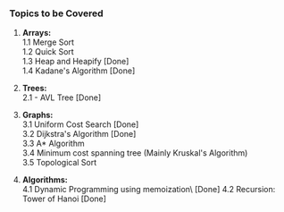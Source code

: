 ### Topics to be Covered

1. **Arrays:**\
    1.1 Merge Sort\
    1.2 Quick Sort\
    1.3 Heap and Heapify [Done]\
    1.4 Kadane's Algorithm [Done]

2. **Trees:**\
    2.1 - AVL Tree [Done]

3. **Graphs:**\
    3.1 Uniform Cost Search [Done]\
    3.2 Dijkstra's Algorithm [Done]\
    3.3 A* Algorithm\
    3.4 Minimum cost spanning tree (Mainly Kruskal's Algorithm)\
    3.5 Topological Sort

4. **Algorithms:**\
    4.1 Dynamic Programming using memoization\ [Done]
    4.2 Recursion: Tower of Hanoi [Done]
